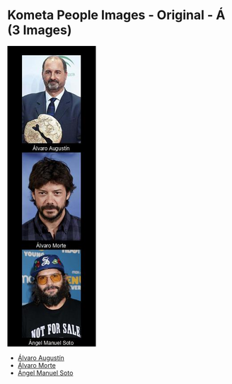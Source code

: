 # Kometa People Images - Original - Á (3 Images)
![Grid](grid.jpg)

* [Álvaro Augustín](https://raw.githubusercontent.com/Kometa-Team/People-Images/master/Á/Images/%C3%81lvaro%20August%C3%ADn.jpg)
* [Álvaro Morte](https://raw.githubusercontent.com/Kometa-Team/People-Images/master/Á/Images/%C3%81lvaro%20Morte.jpg)
* [Ángel Manuel Soto](https://raw.githubusercontent.com/Kometa-Team/People-Images/master/Á/Images/%C3%81ngel%20Manuel%20Soto.jpg)